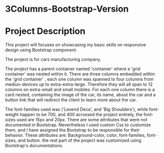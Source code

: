 # 3Columns-Bootstrap-Version

# Project Description

This project will focuses on showcasing my basic skills on responsive design using Bootstrap component.

The project is for cars manufacturing company.

The project has a parent container named 'container' where a 'grid container' was nested within it. There are three columns embedded within the 'grid container' , each one column was spanned to four columns from mediun-devices up to extra-extra-large. Therefore they will all span to 12 columns on extra-small and small mobiles.
For each one column there is a card nested, containing the image of the car, its name, about the car and a button link that will redirect the client to learn more about the car.

The font-families used was ('Lexend Deca', and 'Big Shoulders'), while font-weight happen to be 700, and 400 acrossed the project entirely, the font-sizes used are 15px and 20px.
There are some attributes that were not documented in Bootstrap. Nevertheless I used custom Css to customize them, and I have assigned the Bootstrap to be responsible for their behavior.
These attributes are: Background-color, color, font-families, font-sizes, and button. the rest part of the project was customized using Bootstrap's documentations.